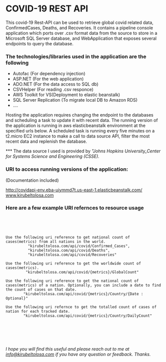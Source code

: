 # COVID-19 REST API
This covid-19 Rest-API can be used to retrieve global covid related data, ConfirmedCases, Deaths, and Recoveries. It contains a pipeline console application which ports over .csv format data from the source to store in a Microsoft SQL Server database, and WebApplication that exposes several endpoints to query the database. </br>

### The technologies/libraries used in the application are the following
<ul>
    <li>Autofac (For dependency injection)</li>    
    <li>ASP.NET (For the web application)</li>
    <li>ADO.NET (For the data access to SQL db)</li>
    <li>CSVHelper (For reading .csv responce)</li>
    <li>AWS Toolkit for VS(Deployment to elastic beanstalk)</li>
    <li>SQL Server Replication (To migrate local DB to Amazon RDS)</li>
    <li>....</li>        
</ul>


Hosting the application requires changing the endpoint to the databases and scheduling a task to update it with recent data. The running version of the application is running in aws elasticbeanstalk environment at the specified urls below. A scheduled task is running every five minutes on a t2.micro EC2 instance to make a call to data source API, filter the most recent data and replenish the database.</br>

*** The data source I used is provided by <i>"Johns Hopkins University_Center for Systems Science and Engineering (CSSE).</i>

### URI to access running versions of the application:
(Documentation included)
    <div>
      http://covidapi-env.eba-uiymmd7t.us-east-1.elasticbeanstalk.com/
      <br>
      www.kirubeltolosa.com
    </div>
  <h3>Here are a few example URI refernces to resource usage</h3>  
  <br>
    <pre>
    
    Use the following uri reference to get national count of cases(metrics) from all nations in the world.  
              "kirubeltolosa.com/api/covid/Confirmed_Cases",
              "kirubeltolosa.com/api/covid/Deaths",
              "kirubeltolosa.com/api/covid/Recoveries"                  
              
    Use the following uri reference to get the worldwide count of cases(metrics). 
             "kirubeltolosa.com/api/covid/{metrics}/GlobalCount"
                    
    Use the following uri reference to get the national count of cases(metrics) of a nation. Optionally, you can include a date to find the count of cases on that date. 
            "kirubeltolosa.com/api/covid/{metrics}/Country/{Date : Optional}"
           
    Use the following uri refernce to get the totalled count of cases of nation for each tracked date. 
            "kirubeltolosa.com/api/covid/{metrics}/Country/DailyCount"  
   </pre>
</br> 
 
<i>I hope you will find this useful and please reach out to me at info@kirubeltolosa.com if you have any question or feedback. Thanks. </i>
